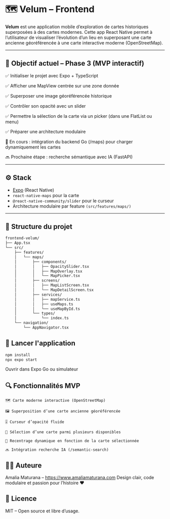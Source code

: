 # 🗺️ Velum – Frontend

**Velum** est une application mobile d’exploration de cartes historiques superposées à des cartes modernes.
Cette app React Native permet à l’utilisateur de visualiser l’évolution d’un lieu en superposant une carte ancienne géoréférencée à une carte interactive moderne (OpenStreetMap).

---

## 📌 Objectif actuel – Phase 3 (MVP interactif)

✅ Initialiser le projet avec Expo + TypeScript

✅ Afficher une MapView centrée sur une zone donnée

✅ Superposer une image géoréférencée historique

✅ Contrôler son opacité avec un slider

✅ Permettre la sélection de la carte via un picker (dans une FlatList ou menu)

✅ Préparer une architecture modulaire

🔄 En cours : intégration du backend Go (/maps) pour charger dynamiquement les cartes

🔜 Prochaine étape : recherche sémantique avec IA (FastAPI)

---

## ⚙️ Stack

- [Expo](https://expo.dev/) (React Native)
- `react-native-maps` pour la carte
- `@react-native-community/slider` pour le curseur
- Architecture modulaire par feature `(src/features/maps/)`

---

## 📂 Structure du projet
```bash
frontend-velum/
├── App.tsx
└── src/
    ├── features/
    │   └── maps/
    │       ├── components/
    │       │   ├── OpacitySlider.tsx
    │       │   ├── MapOverlay.tsx
    │       │   └── MapPicker.tsx
    │       ├── screens/
    │       │   ├── MapListScreen.tsx
    │       │   └── MapDetailScreen.tsx
    │       ├── services/
    │       │   ├── mapService.ts
    │       │   ├── useMaps.ts
    │       │   └── useMapById.ts
    │       └── types/
    │           └── index.ts
    └── navigation/
        └── AppNavigator.tsx

```

## 🚀 Lancer l'application

```bash
npm install
npx expo start
```
Ouvrir dans Expo Go ou simulateur

## 🔍 Fonctionnalités MVP

	🗺️ Carte moderne interactive (OpenStreetMap)

	🖼️ Superposition d’une carte ancienne géoréférencée

	🎚️ Curseur d’opacité fluide

	🧭 Sélection d’une carte parmi plusieurs disponibles

	🔄 Recentrage dynamique en fonction de la carte sélectionnée

	🔜 Intégration recherche IA (/semantic-search)

## 👩‍💻 Auteure

Amalia Maturana – https://www.amaliamaturana.com
Design clair, code modulaire et passion pour l’histoire ❤️

## 📜 Licence

MIT – Open source et libre d’usage.